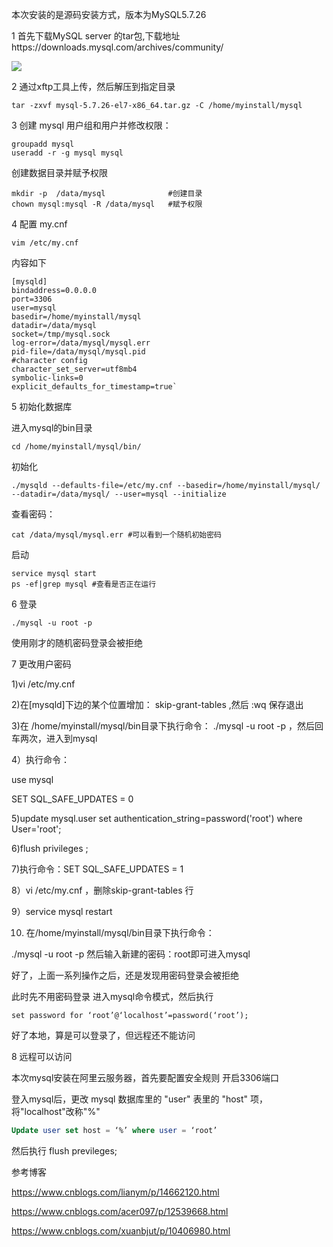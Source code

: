 本次安装的是源码安装方式，版本为MySQL5.7.26

1 首先下载MySQL server 的tar包,下载地址https://downloads.mysql.com/archives/community/

 ![](C:\Users\liuyouyun\Pictures\1.png)                                          

2 通过xftp工具上传，然后解压到指定目录

```shell
tar -zxvf mysql-5.7.26-el7-x86_64.tar.gz -C /home/myinstall/mysql
```

3 创建 mysql 用户组和用户并修改权限：

```shell
groupadd mysql
useradd -r -g mysql mysql
```

  创建数据目录并赋予权限

```shell
mkdir -p  /data/mysql              #创建目录
chown mysql:mysql -R /data/mysql   #赋予权限
```

4 配置 my.cnf

```shell
vim /etc/my.cnf
```

内容如下

```shell
[mysqld]
bindaddress=0.0.0.0
port=3306
user=mysql
basedir=/home/myinstall/mysql
datadir=/data/mysql
socket=/tmp/mysql.sock
log-error=/data/mysql/mysql.err
pid-file=/data/mysql/mysql.pid
#character config
character_set_server=utf8mb4
symbolic-links=0
explicit_defaults_for_timestamp=true`
```

5 初始化数据库

进入mysql的bin目录

```shell
cd /home/myinstall/mysql/bin/
```

初始化

```shell
./mysqld --defaults-file=/etc/my.cnf --basedir=/home/myinstall/mysql/ --datadir=/data/mysql/ --user=mysql --initialize
```

查看密码：

```shell
cat /data/mysql/mysql.err #可以看到一个随机初始密码
```

启动

```shell
service mysql start
ps -ef|grep mysql #查看是否正在运行
```

6 登录

```shell
./mysql -u root -p
```

使用刚才的随机密码登录会被拒绝

7 更改用户密码

1)vi /etc/my.cnf  

2)在[mysqld]下边的某个位置增加： skip-grant-tables  ,然后 :wq 保存退出

3)在 /home/myinstall/mysql/bin目录下执行命令：  ./mysql -u root -p   ，然后回车两次，进入到mysql

4）执行命令：

use mysql

SET SQL_SAFE_UPDATES = 0

5)update mysql.user set authentication_string=password('root') where User='root';

6)flush privileges ; 

7)执行命令：SET SQL_SAFE_UPDATES = 1

8）vi /etc/my.cnf  ，删除skip-grant-tables 行

9）service mysql restart

10) 在/home/myinstall/mysql/bin目录下执行命令：

  ./mysql -u root -p   然后输入新建的密码：root即可进入mysql

好了，上面一系列操作之后，还是发现用密码登录会被拒绝

此时先不用密码登录  进入mysql命令模式，然后执行

```shell
set password for ‘root’@‘localhost’=password(‘root’);
```

好了本地，算是可以登录了，但远程还不能访问

8 远程可以访问

本次mysql安装在阿里云服务器，首先要配置安全规则 开启3306端口

登入mysql后，更改 mysql 数据库里的 "user" 表里的 "host" 项，将"localhost"改称"%"

```sql
Update user set host = ‘%’ where user = ‘root’
```

然后执行 flush previleges;

参考博客

<https://www.cnblogs.com/lianym/p/14662120.html>

<https://www.cnblogs.com/acer097/p/12539668.html>

https://www.cnblogs.com/xuanbjut/p/10406980.html

 